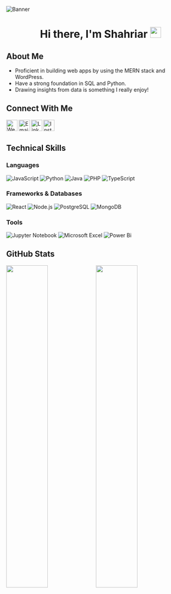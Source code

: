 ![Banner](https://user-images.githubusercontent.com/65736523/211647808-74e6ee5f-3973-4277-8969-7af2e8f5a6cd.png)

# <p align="center">Hi there, I'm Shahriar <img src="https://github.com/TheDudeThatCode/TheDudeThatCode/blob/master/Assets/Hi.gif" width="29px"></p>

## About Me
- Proficient in building web apps by using the MERN stack and WordPress.
- Have a strong foundation in SQL and Python.
- Drawing insights from data is something I really enjoy!

## Connect With Me
<div>
  <a href="https://www.shahriar-tamjid.vercel.app" alt="Portfolio" target="_blank"><img align="left" src="https://user-images.githubusercontent.com/65736523/198874286-b485e529-50e4-49b5-a237-2dc5e62d6815.png" alt="Web" width="30px" /></a>
  <a href="mailto:shahriartamjid@gmail.com" alt="shahriartamjid@gmail.com" target="_blank"><img align="left" src="https://user-images.githubusercontent.com/65736523/198883053-023b7933-876b-4853-9d6f-22255a55c723.png" alt="Email" width="30px" /></a>
  <a href="https://www.linkedin.com/in/shahriar-tamjid/" alt="shahriar-tamjid" target="_blank"><img align="left" src="https://user-images.githubusercontent.com/65736523/198874337-9ea0550e-6946-4c37-8798-47d9983a4d5a.png" alt="LinkedIn" width="30px" /></a>
  <a href="https://www.instagram.com/shahriar_develops/" alt="@shahriar_develops" target="_blank"><img align="left" src="https://user-images.githubusercontent.com/65736523/198874326-a850662b-7fc9-42ab-8b03-7551b90ecf05.png" alt="Instagram" width="30px" /></a>
</div>
<br>
<br>

## Technical Skills
### Languages
![JavaScript](https://img.shields.io/badge/JavaScript-F7DF1E?style=for-the-badge&logo=javascript&logoColor=black)
![Python](https://img.shields.io/badge/python-3670A0?style=for-the-badge&logo=python&logoColor=ffdd54)
![Java](https://img.shields.io/badge/Java-ED8B00?style=for-the-badge&logo=java&logoColor=white)
![PHP](https://img.shields.io/badge/PHP-777BB4?style=for-the-badge&logo=php&logoColor=black)
![TypeScript](https://img.shields.io/badge/TypeScript-007ACC?style=for-the-badge&logo=typescript&logoColor=white)

### Frameworks & Databases
![React](https://img.shields.io/badge/React-20232A?style=for-the-badge&logo=react&logoColor=61DAFB)
![Node.js](https://img.shields.io/badge/Node.js-43853D?style=for-the-badge&logo=node.js&logoColor=black)
![PostgreSQL](https://img.shields.io/badge/PostgreSQL-316192?style=for-the-badge&logo=postgresql&logoColor=white)
![MongoDB](https://img.shields.io/badge/MongoDB-4EA94B?style=for-the-badge&logo=mongodb&logoColor=black)

### Tools
![Jupyter Notebook](https://img.shields.io/badge/jupyter-%23FA0F00.svg?style=for-the-badge&logo=jupyter&logoColor=white)
![Microsoft Excel](https://img.shields.io/badge/Microsoft_Excel-217346?style=for-the-badge&logo=microsoft-excel&logoColor=white)
![Power Bi](https://img.shields.io/badge/power_bi-F2C811?style=for-the-badge&logo=powerbi&logoColor=black)

## GitHub Stats
<img align="left" width="47%" src="https://github-readme-stats.vercel.app/api?username=shahriar-tamjid&show_icons=true&theme=radical" />
<img align="left" width="47%" src="https://github-readme-stats.vercel.app/api/top-langs/?username=shahriar-tamjid&layout=compact&hide=html,css,c%2B%2B&theme=radical" />
